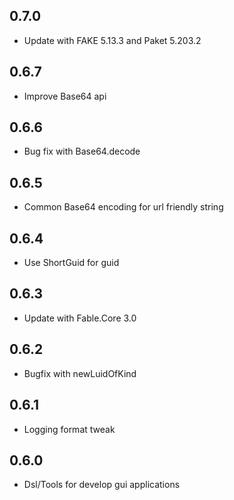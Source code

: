 ## 0.7.0
* Update with FAKE 5.13.3 and Paket 5.203.2

## 0.6.7
* Improve Base64 api

## 0.6.6
* Bug fix with Base64.decode

## 0.6.5
* Common Base64 encoding for url friendly string

## 0.6.4
* Use ShortGuid for guid

## 0.6.3
* Update with Fable.Core 3.0

## 0.6.2
* Bugfix with newLuidOfKind

## 0.6.1
* Logging format tweak

## 0.6.0
* Dsl/Tools for develop gui applications